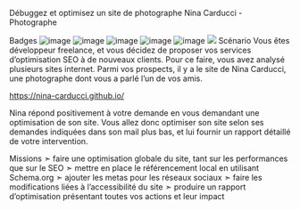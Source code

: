 Débuggez et optimisez un site de photographe
Nina Carducci - Photographe

Badges
![image]({https://img.shields.io/badge/HTML5-E34F26?style=for-the-badge&logo=html5&logoColor=white}) ![image]({https://img.shields.io/badge/CSS3-1572B6?style=for-the-badge&logo=css3&logoColor=white}) ![image]({https://img.shields.io/badge/JavaScript-323330?style=for-the-badge&logo=javascript&logoColor=F7DF1E}) ![image]({https://img.shields.io/badge/Bootstrap-563D7C?style=for-the-badge&logo=bootstrap&logoColor=white}) ![image]({https://img.shields.io/badge/Lighthouse-F44B21?style=for-the-badge&logo=Lighthouse&logoColor=white})
<img src="{[BadgeURLHere](https://img.shields.io/badge/HTML5-E34F26?style=for-the-badge&logo=html5&logoColor=white)}" />
Scénario
Vous êtes développeur freelance, et vous décidez de proposer vos services d’optimisation SEO à de nouveaux clients. Pour ce faire, vous avez analysé plusieurs sites internet. Parmi vos prospects, il y a le site de Nina Carducci, une photographe dont vous a parlé l’un de vos amis.

https://nina-carducci.github.io/

Nina répond positivement à votre demande en vous demandant une optimisation de son site. Vous allez donc optimiser son site selon ses demandes indiquées dans son mail plus bas, et lui fournir un rapport détaillé de votre intervention.

Missions
➣ faire une optimisation globale du site, tant sur les performances que sur le SEO
➣ mettre en place le référencement local en utilisant Schema.org
➣ ajouter les metas pour les réseaux sociaux
➣ faire les modifications liées à l’accessibilité du site
➣ produire un rapport d’optimisation présentant toutes vos actions et leur impact
